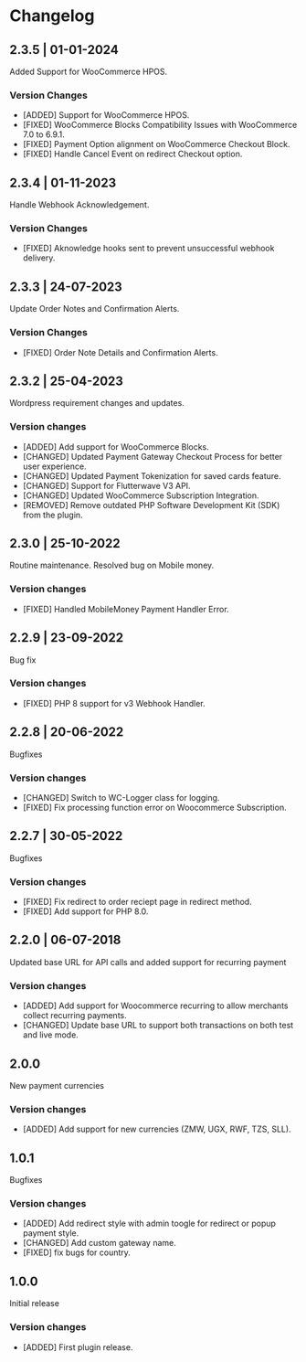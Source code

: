# Changelog
## 2.3.5 | 01-01-2024
Added Support for WooCommerce HPOS.
### Version Changes
- [ADDED] Support for WooCommerce HPOS.
- [FIXED] WooCommerce Blocks Compatibility Issues with WooCommerce 7.0 to 6.9.1.
- [FIXED] Payment Option alignment on WooCommerce Checkout Block.
- [FIXED] Handle Cancel Event on redirect Checkout option.
## 2.3.4 | 01-11-2023
Handle Webhook Acknowledgement.
### Version Changes
- [FIXED] Aknowledge hooks sent to prevent unsuccessful webhook delivery.

## 2.3.3 | 24-07-2023
Update Order Notes and Confirmation Alerts.
### Version Changes
- [FIXED] Order Note Details and Confirmation Alerts.

## 2.3.2 | 25-04-2023
Wordpress requirement changes and updates.
### Version changes
- [ADDED] Add support for WooCommerce Blocks.
- [CHANGED] Updated Payment Gateway Checkout Process for better user experience.
- [CHANGED] Updated Payment Tokenization for saved cards feature.
- [CHANGED] Support for Flutterwave V3 API.
- [CHANGED] Updated WooCommerce Subscription Integration.
- [REMOVED] Remove outdated PHP Software Development Kit (SDK) from the plugin.


## 2.3.0 | 25-10-2022
Routine maintenance. Resolved bug on Mobile money.
### Version changes
- [FIXED] Handled MobileMoney Payment Handler Error.


## 2.2.9 | 23-09-2022
Bug fix
### Version changes
- [FIXED] PHP 8 support for v3 Webhook Handler.


## 2.2.8 | 20-06-2022
Bugfixes
### Version changes
- [CHANGED] Switch to WC-Logger class for logging.
- [FIXED] Fix processing function error on Woocommerce Subscription.


## 2.2.7 | 30-05-2022
Bugfixes
### Version changes
- [FIXED] Fix redirect to order reciept page in redirect method.
- [FIXED] Add support for PHP 8.0.



## 2.2.0 | 06-07-2018
Updated base URL for API calls and added support for recurring payment
### Version changes
- [ADDED] Add support for Woocommerce recurring to allow merchants collect recurring payments.
- [CHANGED] Update base URL to support both transactions on both test and live mode.



## 2.0.0
New payment currencies
### Version changes
- [ADDED] Add support for new currencies (ZMW, UGX, RWF, TZS, SLL).



## 1.0.1
Bugfixes
### Version changes
- [ADDED] Add redirect style with admin toogle for redirect or popup payment style.
- [CHANGED] Add custom gateway name.
- [FIXED] fix bugs for country.


## 1.0.0
Initial release
### Version changes
- [ADDED] First plugin release.
